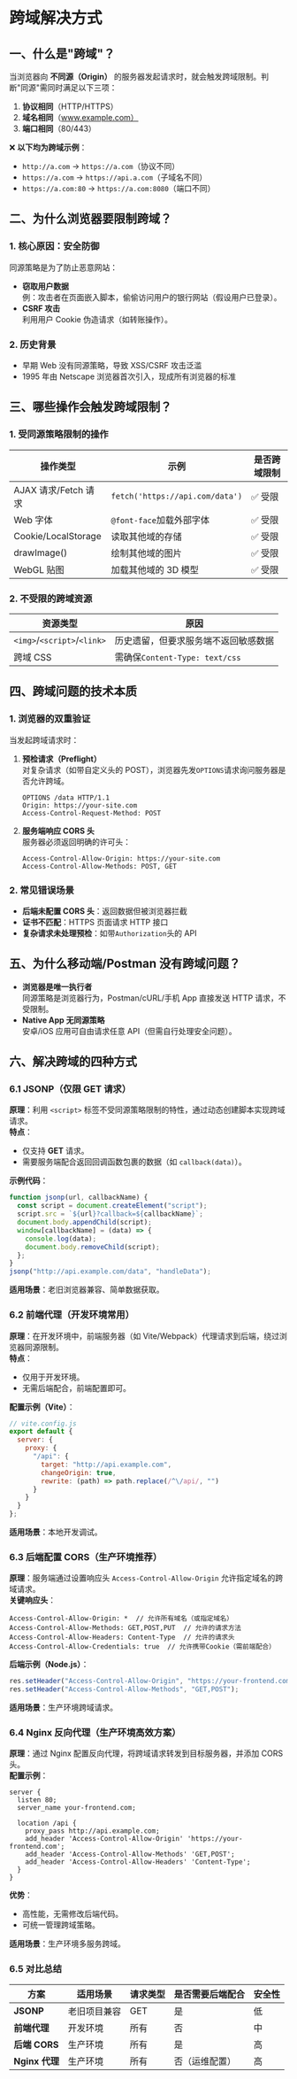 # 跨域解决方式

## **一、什么是"跨域"？**

当浏览器向 **不同源（Origin）** 的服务器发起请求时，就会触发跨域限制。判断"同源"需同时满足以下三项：

1. **协议相同**（HTTP/HTTPS）
2. **域名相同**（www.example.com）
3. **端口相同**（80/443）

❌ **以下均为跨域示例**：

- `http://a.com` → `https://a.com`（协议不同）
- `https://a.com` → `https://api.a.com`（子域名不同）
- `https://a.com:80` → `https://a.com:8080`（端口不同）


## **二、为什么浏览器要限制跨域？**

### **1. 核心原因：安全防御**

同源策略是为了防止恶意网站：

- **窃取用户数据**  
  例：攻击者在页面嵌入脚本，偷偷访问用户的银行网站（假设用户已登录）。
- **CSRF 攻击**  
  利用用户 Cookie 伪造请求（如转账操作）。

### **2. 历史背景**

- 早期 Web 没有同源策略，导致 XSS/CSRF 攻击泛滥
- 1995 年由 Netscape 浏览器首次引入，现成所有浏览器的标准


## **三、哪些操作会触发跨域限制？**

### **1. 受同源策略限制的操作**

| 操作类型            | 示例                            | 是否跨域限制 |
| ------------------- | ------------------------------- | ------------ |
| AJAX 请求/Fetch 请求 | `fetch('https://api.com/data')` | ✅ 受限      |
| Web 字体            | `@font-face`加载外部字体        | ✅ 受限      |
| Cookie/LocalStorage | 读取其他域的存储                | ✅ 受限      |
| drawImage()           | 绘制其他域的图片                | ✅ 受限      |
| WebGL 贴图           | 加载其他域的 3D 模型            | ✅ 受限      |

### **2. 不受限的跨域资源**

| 资源类型                    | 原因                                 |
| --------------------------- | ------------------------------------ |
| `<img>`/`<script>`/`<link>` | 历史遗留，但要求服务端不返回敏感数据 |
| 跨域 CSS                    | 需确保`Content-Type: text/css`       |


## **四、跨域问题的技术本质**

### **1. 浏览器的双重验证**

当发起跨域请求时：

1. **预检请求（Preflight）**  
   对复杂请求（如带自定义头的 POST），浏览器先发`OPTIONS`请求询问服务器是否允许跨域。

   ```http
   OPTIONS /data HTTP/1.1
   Origin: https://your-site.com
   Access-Control-Request-Method: POST
   ```

2. **服务端响应 CORS 头**  
   服务器必须返回明确的许可头：
   ```http
   Access-Control-Allow-Origin: https://your-site.com
   Access-Control-Allow-Methods: POST, GET
   ```

### **2. 常见错误场景**

- **后端未配置 CORS 头**：返回数据但被浏览器拦截
- **证书不匹配**：HTTPS 页面请求 HTTP 接口
- **复杂请求未处理预检**：如带`Authorization`头的 API


## **五、为什么移动端/Postman 没有跨域问题？**

- **浏览器是唯一执行者**  
  同源策略是浏览器行为，Postman/cURL/手机 App 直接发送 HTTP 请求，不受限制。
- **Native App 无同源策略**  
  安卓/iOS 应用可自由请求任意 API（但需自行处理安全问题）。

## **六、解决跨域的四种方式**

### 6.1 JSONP（仅限 GET 请求）

**原理**：利用 `<script>` 标签不受同源策略限制的特性，通过动态创建脚本实现跨域请求。  
**特点**：

- 仅支持 **GET** 请求。
- 需要服务端配合返回回调函数包裹的数据（如 `callback(data)`）。

**示例代码**：

```javascript
function jsonp(url, callbackName) {
  const script = document.createElement("script");
  script.src = `${url}?callback=${callbackName}`;
  document.body.appendChild(script);
  window[callbackName] = (data) => {
    console.log(data);
    document.body.removeChild(script);
  };
}
jsonp("http://api.example.com/data", "handleData");
```

**适用场景**：老旧浏览器兼容、简单数据获取。


### 6.2 前端代理（开发环境常用）

**原理**：在开发环境中，前端服务器（如 Vite/Webpack）代理请求到后端，绕过浏览器同源限制。  
**特点**：

- 仅用于开发环境。
- 无需后端配合，前端配置即可。

**配置示例（Vite）**：

```js
// vite.config.js
export default {
  server: {
    proxy: {
      "/api": {
        target: "http://api.example.com",
        changeOrigin: true,
        rewrite: (path) => path.replace(/^\/api/, "")
      }
    }
  }
};
```

**适用场景**：本地开发调试。


### 6.3 后端配置 CORS（生产环境推荐）

**原理**：服务端通过设置响应头 `Access-Control-Allow-Origin` 允许指定域名的跨域请求。  
**关键响应头**：

```http
Access-Control-Allow-Origin: *  // 允许所有域名（或指定域名）
Access-Control-Allow-Methods: GET,POST,PUT  // 允许的请求方法
Access-Control-Allow-Headers: Content-Type  // 允许的请求头
Access-Control-Allow-Credentials: true  // 允许携带Cookie（需前端配合）
```

**后端示例（Node.js）**：

```js
res.setHeader("Access-Control-Allow-Origin", "https://your-frontend.com");
res.setHeader("Access-Control-Allow-Methods", "GET,POST");
```

**适用场景**：生产环境跨域请求。

### 6.4 Nginx 反向代理（生产环境高效方案）

**原理**：通过 Nginx 配置反向代理，将跨域请求转发到目标服务器，并添加 CORS 头。  
**配置示例**：

```nginx
server {
  listen 80;
  server_name your-frontend.com;

  location /api {
    proxy_pass http://api.example.com;
    add_header 'Access-Control-Allow-Origin' 'https://your-frontend.com';
    add_header 'Access-Control-Allow-Methods' 'GET,POST';
    add_header 'Access-Control-Allow-Headers' 'Content-Type';
  }
}
```

**优势**：

- 高性能，无需修改后端代码。
- 可统一管理跨域策略。

**适用场景**：生产环境多服务跨域。


### 6.5 对比总结

| 方案           | 适用场景     | 请求类型 | 是否需要后端配合 | 安全性 |
| -------------- | ------------ | -------- | ---------------- | ------ |
| **JSONP**      | 老旧项目兼容 | GET      | 是               | 低     |
| **前端代理**   | 开发环境     | 所有     | 否               | 中     |
| **后端 CORS**  | 生产环境     | 所有     | 是               | 高     |
| **Nginx 代理** | 生产环境     | 所有     | 否（运维配置）   | 高     |
